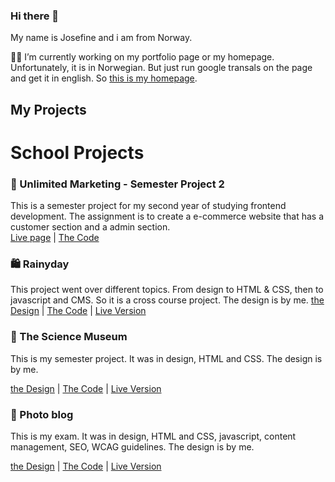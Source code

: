 ### Hi there 👋
My name is Josefine and i am from Norway. 

👩‍💻 I’m currently working on my portfolio page or my homepage. Unfortunately, it is in Norwegian. But just run google transals on the page and get it in english. So [this is my homepage](https://josefineholth.no/).

## My Projects

# School Projects

### 🎈 Unlimited Marketing - Semester Project 2
This is a semester project for my second year of studying frontend development. The assignment is to create a e-commerce website that has a customer section and a admin section.  
[Live page](https://semesterproject2.netlify.app/) | [The Code](https://github.com/JosefineFH/josefine-holth-semester-project-2) 

### 🛍 Rainyday

This project went over different topics. From design to HTML & CSS, then to javascript and CMS. So it is a cross course project.
The design is by me.
 [the Design](https://xd.adobe.com/view/fbdfacb8-ce7e-4e3a-9e98-1982fbb11782-ae8c/) | [The Code](https://github.com/JosefineFH/ecommerce-Rainyday) | [Live Version](https://rainydaysecommerce.netlify.app/) 


### 🌌 The Science Museum

This is my semester project. It was in design, HTML and CSS. 
The design is by me.

 [the Design](https://xd.adobe.com/view/bfbb3943-dfc5-4e92-982d-c7d7bf7c12cd-eae8/) | [The Code](https://github.com/JosefineFH/semester_project_1) | [Live Version](https://community-museum.netlify.app/)


### 📸 Photo blog

This is my exam. It was in design, HTML and CSS, javascript, content management, SEO, WCAG guidelines. 
The design is by me.

 [the Design](https://xd.adobe.com/view/118aa888-5fc3-4898-8bf2-dd28cb4c058a-44d9/) | [The Code](https://github.com/JosefineFH/Josefine_Holth_Photo_Portfolio) | [Live Version](https://fotografjosefineholth.netlify.app/)

<!--
**JosefineFH/JosefineFH** is a ✨ _special_ ✨ repository because its `README.md` (this file) appears on your GitHub profile.

Here are some ideas to get you started:

- 🔭 I’m currently working on ...
- 🌱 I’m currently learning ...
- 👯 I’m looking to collaborate on ...
- 🤔 I’m looking for help with ...
- 💬 Ask me about ...
- 📫 How to reach me: ...
- 😄 Pronouns: ...
- ⚡ Fun fact: ...
-->
